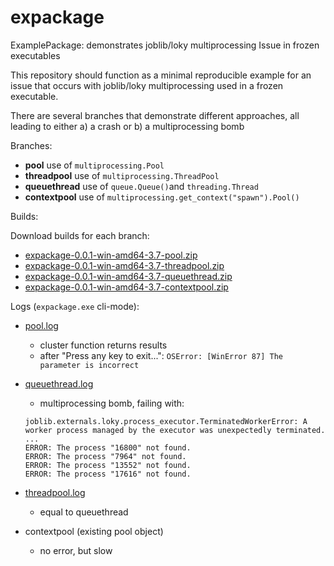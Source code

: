 
# expackage

ExamplePackage: demonstrates joblib/loky multiprocessing Issue in frozen executables

This repository should function as a minimal reproducible example for an issue that occurs with joblib/loky multiprocessing used in a frozen executable.

There are several branches that demonstrate different approaches, all leading to either a) a crash or b) a multiprocessing bomb

Branches:

* **pool** use of `multiprocessing.Pool`
* **threadpool** use of `multiprocessing.ThreadPool`
* **queuethread** use of `queue.Queue()`and `threading.Thread`
* **contextpool** use of `multiprocessing.get_context("spawn").Pool()`

Builds:

Download builds for each branch:

* [expackage-0.0.1-win-amd64-3.7-pool.zip][1]
* [expackage-0.0.1-win-amd64-3.7-threadpool.zip][2]
* [expackage-0.0.1-win-amd64-3.7-queuethread.zip][3]
* [expackage-0.0.1-win-amd64-3.7-contextpool.zip][4]

Logs (`expackage.exe` cli-mode):

* [pool.log](logs/pool.log)
    - cluster function returns results
    - after "Press any key to exit...": `OSError: [WinError 87] The parameter is incorrect`

* [queuethread.log](logs/queuethread.log)
    - multiprocessing bomb, failing with:
    ```
    joblib.externals.loky.process_executor.TerminatedWorkerError: A worker process managed by the executor was unexpectedly terminated.
    ...
    ERROR: The process "16800" not found.
    ERROR: The process "7964" not found.
    ERROR: The process "13552" not found.
    ERROR: The process "17616" not found.
    ```
* [threadpool.log](logs/threadpool.log)
    - equal to queuethread

* contextpool (existing pool object)
    - no error, but slow

[1]: https://www.dropbox.com/s/ia4iumvh1zsoev9/expackage-0.0.1-win-amd64-3.7-pool.zip?dl=0
[2]: https://www.dropbox.com/s/r02nn6mqhcm4arb/expackage-0.0.1-win-amd64-3.7-threadpool.zip?dl=0
[3]: https://www.dropbox.com/s/qt0sw8cjihx9wft/expackage-0.0.1-win-amd64-3.7-queuethread.zip?dl=0
[4]: https://www.dropbox.com/s/8cfuasihr1xvzc6/expackage-0.0.1-win-amd64-3.7-contextpool.zip?dl=0